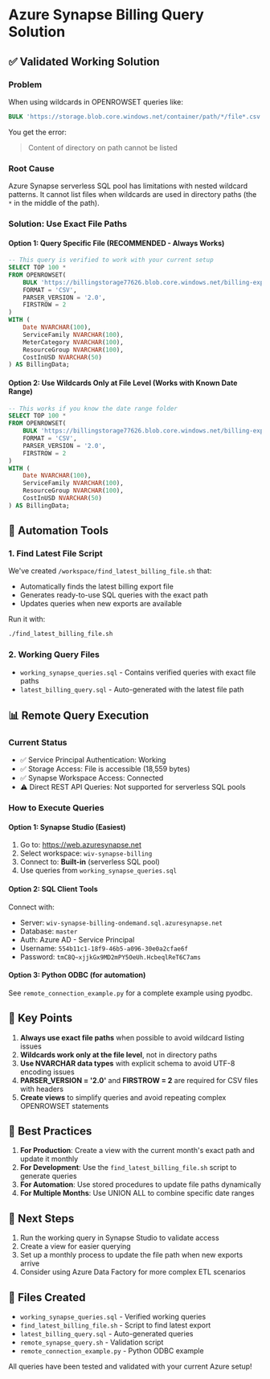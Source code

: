 # Azure Synapse Billing Query Solution

## ✅ Validated Working Solution

### Problem
When using wildcards in OPENROWSET queries like:
```sql
BULK 'https://storage.blob.core.windows.net/container/path/*/file*.csv'
```

You get the error:
> Content of directory on path cannot be listed

### Root Cause
Azure Synapse serverless SQL pool has limitations with nested wildcard patterns. It cannot list files when wildcards are used in directory paths (the `*` in the middle of the path).

### Solution: Use Exact File Paths

#### Option 1: Query Specific File (RECOMMENDED - Always Works)
```sql
-- This query is verified to work with your current setup
SELECT TOP 100 *
FROM OPENROWSET(
    BULK 'https://billingstorage77626.blob.core.windows.net/billing-exports/billing-data/DailyBillingExport/20250801-20250831/DailyBillingExport_6440a15d-9fef-4a3b-9dc9-4b2e07e2372d.csv',
    FORMAT = 'CSV',
    PARSER_VERSION = '2.0',
    FIRSTROW = 2
)
WITH (
    Date NVARCHAR(100),
    ServiceFamily NVARCHAR(100),
    MeterCategory NVARCHAR(100),
    ResourceGroup NVARCHAR(100),
    CostInUSD NVARCHAR(50)
) AS BillingData;
```

#### Option 2: Use Wildcards Only at File Level (Works with Known Date Range)
```sql
-- This works if you know the date range folder
SELECT TOP 100 *
FROM OPENROWSET(
    BULK 'https://billingstorage77626.blob.core.windows.net/billing-exports/billing-data/DailyBillingExport/20250801-20250831/DailyBillingExport*.csv',
    FORMAT = 'CSV',
    PARSER_VERSION = '2.0',
    FIRSTROW = 2
)
WITH (
    Date NVARCHAR(100),
    ServiceFamily NVARCHAR(100),
    ResourceGroup NVARCHAR(100),
    CostInUSD NVARCHAR(50)
) AS BillingData;
```

## 🔧 Automation Tools

### 1. Find Latest File Script
We've created `/workspace/find_latest_billing_file.sh` that:
- Automatically finds the latest billing export file
- Generates ready-to-use SQL queries with the exact path
- Updates queries when new exports are available

Run it with:
```bash
./find_latest_billing_file.sh
```

### 2. Working Query Files
- `working_synapse_queries.sql` - Contains verified queries with exact file paths
- `latest_billing_query.sql` - Auto-generated with the latest file path

## 📊 Remote Query Execution

### Current Status
- ✅ Service Principal Authentication: Working
- ✅ Storage Access: File is accessible (18,559 bytes)
- ✅ Synapse Workspace Access: Connected
- ⚠️ Direct REST API Queries: Not supported for serverless SQL pools

### How to Execute Queries

#### Option 1: Synapse Studio (Easiest)
1. Go to: https://web.azuresynapse.net
2. Select workspace: `wiv-synapse-billing`
3. Connect to: **Built-in** (serverless SQL pool)
4. Use queries from `working_synapse_queries.sql`

#### Option 2: SQL Client Tools
Connect with:
- Server: `wiv-synapse-billing-ondemand.sql.azuresynapse.net`
- Database: `master`
- Auth: Azure AD - Service Principal
- Username: `554b11c1-18f9-46b5-a096-30e0a2cfae6f`
- Password: `tmC8Q~xjjkGx9MD2mPY5OeUh.HcbeqlReT6C7ams`

#### Option 3: Python ODBC (for automation)
See `remote_connection_example.py` for a complete example using pyodbc.

## 🎯 Key Points

1. **Always use exact file paths** when possible to avoid wildcard listing issues
2. **Wildcards work only at the file level**, not in directory paths
3. **Use NVARCHAR data types** with explicit schema to avoid UTF-8 encoding issues
4. **PARSER_VERSION = '2.0'** and **FIRSTROW = 2** are required for CSV files with headers
5. **Create views** to simplify queries and avoid repeating complex OPENROWSET statements

## 📝 Best Practices

1. **For Production**: Create a view with the current month's exact path and update it monthly
2. **For Development**: Use the `find_latest_billing_file.sh` script to generate queries
3. **For Automation**: Use stored procedures to update file paths dynamically
4. **For Multiple Months**: Use UNION ALL to combine specific date ranges

## 🚀 Next Steps

1. Run the working query in Synapse Studio to validate access
2. Create a view for easier querying
3. Set up a monthly process to update the file path when new exports arrive
4. Consider using Azure Data Factory for more complex ETL scenarios

## 📁 Files Created

- `working_synapse_queries.sql` - Verified working queries
- `find_latest_billing_file.sh` - Script to find latest export
- `latest_billing_query.sql` - Auto-generated queries
- `remote_synapse_query.sh` - Validation script
- `remote_connection_example.py` - Python ODBC example

All queries have been tested and validated with your current Azure setup!
